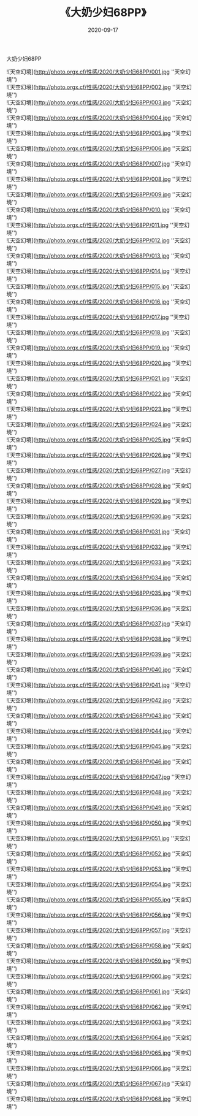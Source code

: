 ﻿---
layout: post
title:  《大奶少妇68PP》
date:   2020-09-17
img: http://photo.orgx.cf/性感/2020/大奶少妇68PP/000.jpg
categories: [美女, 性感, 泳衣]
---

大奶少妇68PP



![天空幻境](http://photo.orgx.cf/性感/2020/大奶少妇68PP/001.jpg ''天空幻境'') <br>
![天空幻境](http://photo.orgx.cf/性感/2020/大奶少妇68PP/002.jpg ''天空幻境'') <br>
![天空幻境](http://photo.orgx.cf/性感/2020/大奶少妇68PP/003.jpg ''天空幻境'') <br>
![天空幻境](http://photo.orgx.cf/性感/2020/大奶少妇68PP/004.jpg ''天空幻境'') <br>
![天空幻境](http://photo.orgx.cf/性感/2020/大奶少妇68PP/005.jpg ''天空幻境'') <br>
![天空幻境](http://photo.orgx.cf/性感/2020/大奶少妇68PP/006.jpg ''天空幻境'') <br>
![天空幻境](http://photo.orgx.cf/性感/2020/大奶少妇68PP/007.jpg ''天空幻境'') <br>
![天空幻境](http://photo.orgx.cf/性感/2020/大奶少妇68PP/008.jpg ''天空幻境'') <br>
![天空幻境](http://photo.orgx.cf/性感/2020/大奶少妇68PP/009.jpg ''天空幻境'') <br>
![天空幻境](http://photo.orgx.cf/性感/2020/大奶少妇68PP/010.jpg ''天空幻境'') <br>
![天空幻境](http://photo.orgx.cf/性感/2020/大奶少妇68PP/011.jpg ''天空幻境'') <br>
![天空幻境](http://photo.orgx.cf/性感/2020/大奶少妇68PP/012.jpg ''天空幻境'') <br>
![天空幻境](http://photo.orgx.cf/性感/2020/大奶少妇68PP/013.jpg ''天空幻境'') <br>
![天空幻境](http://photo.orgx.cf/性感/2020/大奶少妇68PP/014.jpg ''天空幻境'') <br>
![天空幻境](http://photo.orgx.cf/性感/2020/大奶少妇68PP/015.jpg ''天空幻境'') <br>
![天空幻境](http://photo.orgx.cf/性感/2020/大奶少妇68PP/016.jpg ''天空幻境'') <br>
![天空幻境](http://photo.orgx.cf/性感/2020/大奶少妇68PP/017.jpg ''天空幻境'') <br>
![天空幻境](http://photo.orgx.cf/性感/2020/大奶少妇68PP/018.jpg ''天空幻境'') <br>
![天空幻境](http://photo.orgx.cf/性感/2020/大奶少妇68PP/019.jpg ''天空幻境'') <br>
![天空幻境](http://photo.orgx.cf/性感/2020/大奶少妇68PP/020.jpg ''天空幻境'') <br>
![天空幻境](http://photo.orgx.cf/性感/2020/大奶少妇68PP/021.jpg ''天空幻境'') <br>
![天空幻境](http://photo.orgx.cf/性感/2020/大奶少妇68PP/022.jpg ''天空幻境'') <br>
![天空幻境](http://photo.orgx.cf/性感/2020/大奶少妇68PP/023.jpg ''天空幻境'') <br>
![天空幻境](http://photo.orgx.cf/性感/2020/大奶少妇68PP/024.jpg ''天空幻境'') <br>
![天空幻境](http://photo.orgx.cf/性感/2020/大奶少妇68PP/025.jpg ''天空幻境'') <br>
![天空幻境](http://photo.orgx.cf/性感/2020/大奶少妇68PP/026.jpg ''天空幻境'') <br>
![天空幻境](http://photo.orgx.cf/性感/2020/大奶少妇68PP/027.jpg ''天空幻境'') <br>
![天空幻境](http://photo.orgx.cf/性感/2020/大奶少妇68PP/028.jpg ''天空幻境'') <br>
![天空幻境](http://photo.orgx.cf/性感/2020/大奶少妇68PP/029.jpg ''天空幻境'') <br>
![天空幻境](http://photo.orgx.cf/性感/2020/大奶少妇68PP/030.jpg ''天空幻境'') <br>
![天空幻境](http://photo.orgx.cf/性感/2020/大奶少妇68PP/031.jpg ''天空幻境'') <br>
![天空幻境](http://photo.orgx.cf/性感/2020/大奶少妇68PP/032.jpg ''天空幻境'') <br>
![天空幻境](http://photo.orgx.cf/性感/2020/大奶少妇68PP/033.jpg ''天空幻境'') <br>
![天空幻境](http://photo.orgx.cf/性感/2020/大奶少妇68PP/034.jpg ''天空幻境'') <br>
![天空幻境](http://photo.orgx.cf/性感/2020/大奶少妇68PP/035.jpg ''天空幻境'') <br>
![天空幻境](http://photo.orgx.cf/性感/2020/大奶少妇68PP/036.jpg ''天空幻境'') <br>
![天空幻境](http://photo.orgx.cf/性感/2020/大奶少妇68PP/037.jpg ''天空幻境'') <br>
![天空幻境](http://photo.orgx.cf/性感/2020/大奶少妇68PP/038.jpg ''天空幻境'') <br>
![天空幻境](http://photo.orgx.cf/性感/2020/大奶少妇68PP/039.jpg ''天空幻境'') <br>
![天空幻境](http://photo.orgx.cf/性感/2020/大奶少妇68PP/040.jpg ''天空幻境'') <br>
![天空幻境](http://photo.orgx.cf/性感/2020/大奶少妇68PP/041.jpg ''天空幻境'') <br>
![天空幻境](http://photo.orgx.cf/性感/2020/大奶少妇68PP/042.jpg ''天空幻境'') <br>
![天空幻境](http://photo.orgx.cf/性感/2020/大奶少妇68PP/043.jpg ''天空幻境'') <br>
![天空幻境](http://photo.orgx.cf/性感/2020/大奶少妇68PP/044.jpg ''天空幻境'') <br>
![天空幻境](http://photo.orgx.cf/性感/2020/大奶少妇68PP/045.jpg ''天空幻境'') <br>
![天空幻境](http://photo.orgx.cf/性感/2020/大奶少妇68PP/046.jpg ''天空幻境'') <br>
![天空幻境](http://photo.orgx.cf/性感/2020/大奶少妇68PP/047.jpg ''天空幻境'') <br>
![天空幻境](http://photo.orgx.cf/性感/2020/大奶少妇68PP/048.jpg ''天空幻境'') <br>
![天空幻境](http://photo.orgx.cf/性感/2020/大奶少妇68PP/049.jpg ''天空幻境'') <br>
![天空幻境](http://photo.orgx.cf/性感/2020/大奶少妇68PP/050.jpg ''天空幻境'') <br>
![天空幻境](http://photo.orgx.cf/性感/2020/大奶少妇68PP/051.jpg ''天空幻境'') <br>
![天空幻境](http://photo.orgx.cf/性感/2020/大奶少妇68PP/052.jpg ''天空幻境'') <br>
![天空幻境](http://photo.orgx.cf/性感/2020/大奶少妇68PP/053.jpg ''天空幻境'') <br>
![天空幻境](http://photo.orgx.cf/性感/2020/大奶少妇68PP/054.jpg ''天空幻境'') <br>
![天空幻境](http://photo.orgx.cf/性感/2020/大奶少妇68PP/055.jpg ''天空幻境'') <br>
![天空幻境](http://photo.orgx.cf/性感/2020/大奶少妇68PP/056.jpg ''天空幻境'') <br>
![天空幻境](http://photo.orgx.cf/性感/2020/大奶少妇68PP/057.jpg ''天空幻境'') <br>
![天空幻境](http://photo.orgx.cf/性感/2020/大奶少妇68PP/058.jpg ''天空幻境'') <br>
![天空幻境](http://photo.orgx.cf/性感/2020/大奶少妇68PP/059.jpg ''天空幻境'') <br>
![天空幻境](http://photo.orgx.cf/性感/2020/大奶少妇68PP/060.jpg ''天空幻境'') <br>
![天空幻境](http://photo.orgx.cf/性感/2020/大奶少妇68PP/061.jpg ''天空幻境'') <br>
![天空幻境](http://photo.orgx.cf/性感/2020/大奶少妇68PP/062.jpg ''天空幻境'') <br>
![天空幻境](http://photo.orgx.cf/性感/2020/大奶少妇68PP/063.jpg ''天空幻境'') <br>
![天空幻境](http://photo.orgx.cf/性感/2020/大奶少妇68PP/064.jpg ''天空幻境'') <br>
![天空幻境](http://photo.orgx.cf/性感/2020/大奶少妇68PP/065.jpg ''天空幻境'') <br>
![天空幻境](http://photo.orgx.cf/性感/2020/大奶少妇68PP/066.jpg ''天空幻境'') <br>
![天空幻境](http://photo.orgx.cf/性感/2020/大奶少妇68PP/067.jpg ''天空幻境'') <br>
![天空幻境](http://photo.orgx.cf/性感/2020/大奶少妇68PP/068.jpg ''天空幻境'') <br>